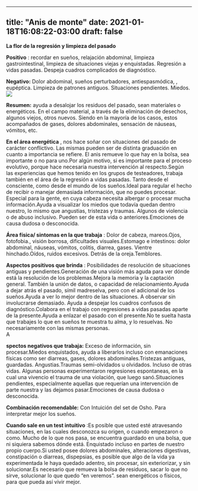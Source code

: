 
---
title: "Anis de monte"
date: 2021-01-18T16:08:22-03:00
draft: false
--- 
        

 




**La flor de la regresión y limpieza del pasado**  

**Positivo** : recordar en sueños, relajación abdominal, limpieza gastrointestinal, limpieza de situaciones viejas y enquistadas. Regresión a vidas pasadas. Despeja cuadros complicados de diagnóstico.

**Negativo:**  Dolor abdominal, sueños perturbadores, antiespasmódica, , eupéptica. Limpieza de patrones antiguos. Situaciones pendientes. Miedos.![](images/anis-de-monte_mw4vticb.jpg)

**Resumen:**  ayuda a desalojar los residuos del pasado, sean materiales o energéticos. En el campo material, a través de la eliminación de desechos, algunos viejos, otros nuevos. Siendo en la mayoría de los casos, estos acompañados de gases, dolores abdominales, sensación de náuseas, vómitos, etc.

**En el área energética** , nos hace soñar con situaciones del pasado de carácter conflictivo. Las mismas pueden ser de distinta graduación en cuanto a importancia se refiere. El anis remueve lo que hay en la bolsa, sea importante o no para uno.Por algún motivo, si es importante para el proceso evolutivo, porque hace necesaria nuestra intervención al respecto.Según las experiencias que hemos tenido en los grupos de testeadores, trabaja también en el área de la regresión a vidas pasadas. Tanto desde el consciente, como desde el mundo de los sueños.Ideal para regular el hecho de recibir o manejar demasiada información, que no puedes procesar. Especial para la gente, en cuya cabeza necesita albergar o procesar mucha información.Ayuda a visualizar los miedos que todavía quedan dentro nuestro, lo mismo que angustias, tristezas y traumas. Algunos de violencia o de abuso inclusivo. Pueden ser de esta vida o anteriores.Emociones de causa dudosa o desconocida.  


**Área física/ sintomas en la que trabaja** : Dolor de cabeza, mareos.Ojos, fotofobia., visión borrosa, dificultades visuales.Estomago e intestinos: dolor abdominal, náuseas, vómitos, colitis, diarrea, gases. Vientre hinchado.Oídos, ruidos excesivos. Detrás de la oreja.Temblores.  


**Aspectos positivos que brinda** : Posibilidades de resolución de situaciones antiguas y pendientes.Generación de una visión más aguda para ver dónde está la resolución de los problemas.Mejora la memoria y la captación general. También la unión de datos, o capacidad de relacionamiento.Ayuda a dejar atrás el pasado, símil madreselva, pero con el adicional de los sueños.Ayuda a ver lo mejor dentro de las situaciones. A observar sin involucrarse demasiado. Ayuda a despejar los cuadros confusos de diagnóstico.Colabora en el trabajo con regresiones a vidas pasadas aparte de la presente.Ayuda a enlazar el pasado con el presente.No te suelta hasta que trabajes lo que en sueños te muestra tu alma, y lo resuelvas. No necesariamente con las mismas personas.  
A

**spectos negativos que trabaja:** Exceso de información, sin procesar.Miedos enquistados, ayuda a liberarlos incluso con emanaciones físicas como ser diarreas, gases, dolores abdominales.Tristezas antiguas, guardadas. Angustias.Traumas semi-olvidados u olvidados. Incluso de otras vidas. Algunas personas experimentaron regresiones espontaneas, en la cual una vivencio el trauma de una violación, que luego sanó.Situaciones pendientes, especialmente aquellas que requerían una intervención de parte nuestra y las dejamos pasar.Emociones de causa dudosa o desconocida.  


**Combinación recomendable:**  Con Intuición del set de Osho. Para interpretar mejor los sueños.  


**Cuando sale en un test intuitivo** :Es posible que usted esté atravesando situaciones, en las cuales desconozca su origen, o cuando empezaron o como. Mucho de lo que nos pasa, se encuentra guardado en una bolsa, que ni siquiera sabemos dónde está. Enquistado incluso en partes de nuestro propio cuerpo.Si usted posee dolores abdominales, alteraciones digestivas, constipación o diarreas, dispepsias, es posible que algo de la vida ya experimentada le haya quedado adentro, sin procesar, sin exteriorizar, y sin solucionar.Es necesario que remueva la bolsa de residuos, sacar lo que no sirve, solucionar lo que quedo “en veremos”. sean energéticos o físicos, para que pueda así vivir mejor.  







